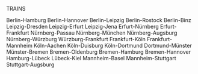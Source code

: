 TRAINS

Berlin-Hamburg
Berlin-Hannover
Berlin-Leipzig
Berlin-Rostock
Berlin-Binz
Leipzig-Dresden
Leipzig-Erfurt
Leipzig-Jena
Erfurt-Nürnberg
Erfurt-Frankfurt
Nürnberg-Passau
Nürnberg-München
Nürnberg-Augsburg
Nürnberg-Würzburg
Würzburg-Frankfurt
Frankfurt-Köln
Frankfurt-Mannheim
Köln-Aachen
Köln-Duisburg
Köln-Dortmund
Dortmund-Münster
Münster-Bremen
Bremen-Oldenburg
Bremen-Hamburg
Bremen-Hannover
Hamburg-Lübeck
Lübeck-Kiel
Mannheim-Basel
Mannheim-Stuttgart
Stuttgart-Augsburg



